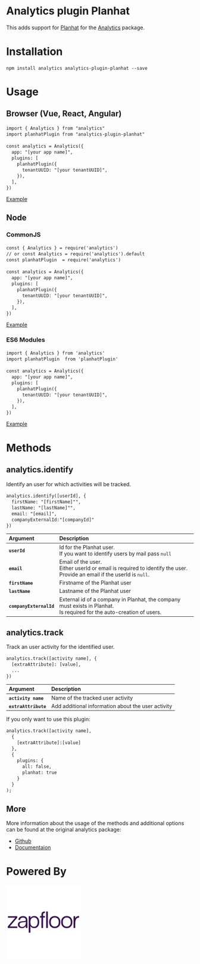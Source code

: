 # Analytics plugin Planhat

This adds support for  [Planhat](https://www.planhat.com/) for the [Analytics](https://github.com/DavidWells/analytics) package.

# Installation

```
npm install analytics analytics-plugin-planhat --save
```

# Usage

## Browser (Vue, React, Angular)
```
import { Analytics } from "analytics"
import planhatPlugin from "analytics-plugin-planhat"

const analytics = Analytics({
  app: "[your app name]",
  plugins: [
    planhatPlugin({
      tenantUUID: "[your tenantUUID]",
    }),
  ],
})

```
[Example](./examples/browser/vue)

## Node
### CommonJS
```
const { Analytics } = require('analytics')
// or const Analytics = require('analytics').default
const planhatPlugin  = require('analytics')

const analytics = Analytics({
  app: "[your app name]",
  plugins: [
    planhatPlugin({
      tenantUUID: "[your tenantUUID]",
    }),
  ],
})
```
[Example](./examples/node/commonjs)

### ES6 Modules
```
import { Analytics } from 'analytics'
import planhatPlugin  from 'planhatPlugin'

const analytics = Analytics({
  app: "[your app name]",
  plugins: [
    planhatPlugin({
      tenantUUID: "[your tenantUUID]",
    }),
  ],
})
```
[Example](./examples/node/modules)
# Methods
## analytics.identify
Identify an user for which activities will be tracked.
```
analytics.identify([userId], {
  firstName: "[firstName]"",
  lastName: "[lastName]"",
  email: "[email]",
  companyExternalId:"[companyId]"
})
```
| Argument          | Description                                                                                    | 
| :----------       | :-----------------------------------------------------------------------                       | 
| **`userId`**      | Id for the Planhat user.<br> If you want to identify users by mail pass `null`                                                  |  
| **`email`**               | Email of the user. <br> Either userId or email is required to identify the user. <br> Provide an email if the userId is `null`.                                                        | 
| **`firstName`**         | Firstname of the Planhat user                                            | 
| **`lastName`**          | Lastname of the Planhat user                                             | 
| **`companyExternalId`** | External id of a company in Planhat, the company must exists in Planhat. <br> Is required for the auto-creation of users.  |

## analytics.track
Track an user activity for the identified user.
```
analytics.track([activity name], {
  [extraAttribute]: [value],
  ...
})
```
| Argument          | Description                                                              | 
| :----------       | :----------------------------------------------------------------------- | 
| **`activity name`**     | Name of the tracked user activity                                      
| **`extraAttribute`**    | Add additional information about the user activity                       | 

If you only want to use this plugin:

```
analytics.track([activity name], 
  {
    [extraAttribute]:[value]
  },
  {
    plugins: {
      all: false,
      planhat: true
    }
  }
);
```
## More
More information about the usage of the methods and additional options can be found at the original analytics package:

- [Github](https://github.com/DavidWells/analytics)
- [Documentaion](https://getanalytics.io/)

# Powered By

<img style="margin-right:10px;" src="https://github.com/WarreH/analytics-plugin-planhat/blob/main/docs/zapfloor_logo.png?raw=true"  width="200px">

